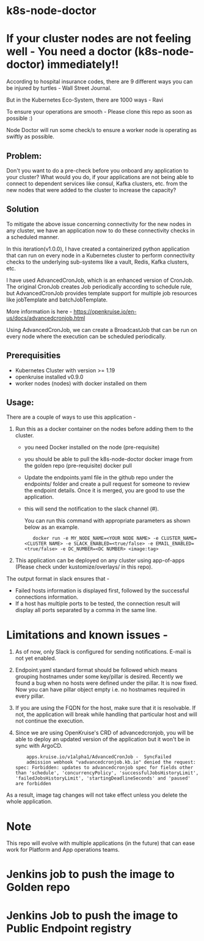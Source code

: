 # k8s-node-doctor

# If your cluster nodes are not feeling well - You need a doctor (k8s-node-doctor) immediately!!

According to hospital insurance codes, there are 9 different ways you can be injured by turtles - Wall Street Journal.

But in the Kubernetes Eco-System, there are 1000 ways - Ravi

To ensure your operations are smooth -  Please clone this repo as soon as possible :)

Node Doctor will run some check/s to ensure a worker node is operating as swiftly as possible. 

## Problem: 

Don't you want to do a pre-check before you onboard any application to your cluster? What would you do, if your applications are not being able to connect to dependent services like consul, Kafka clusters, etc. from the new nodes that were added to the cluster to increase the capacity? 

## Solution

To mitigate the above issue concerning connectivity for the new nodes in any cluster, we have an application now to do these connectivity checks in a scheduled manner.  

In this iteration(v1.0.0), I have created a containerized python application that can run on every node in a Kubernetes cluster to perform connectivity checks to the underlying sub-systems like a vault, Redis, Kafka clusters, etc.

I have used AdvancedCronJob, which is an enhanced version of CronJob. The original CronJob creates Job periodically according to schedule rule, but AdvancedCronJob provides template support for multiple job resources like jobTemplate and batchJobTemplate.

More information is here - https://openkruise.io/en-us/docs/advancedcronjob.html

Using AdvancedCronJob, we can create a BroadcastJob that can be run on every node where the execution can be scheduled periodically.

## Prerequisities 

- Kubernetes Cluster with version >= 1.19
- openkruise installed v0.9.0
- worker nodes (nodes) with docker installed on them 

## Usage: 

There are a couple of ways to use this application - 

1) Run this as a docker container on the nodes before adding them to the cluster. 
   - you need Docker installed on the node (pre-requisite) 
   - you should be able to pull the k8s-node-doctor docker image from the golden repo (pre-requisite)
     docker pull <docker-hub>
   - Update the endpoints.yaml file in the github repo under the endpoints/<ENV> folder and create a pull request for someone to review the endpoint details. Once it is merged, you are good to use the application.
   - this will send the notification to the slack channel (#<name of your slack channel>). 
     
     You can run this command with appropriate parameters as shown below as an example. 
   

            docker run -e MY_NODE_NAME=<YOUR NODE NAME> -e CLUSTER_NAME=<CLUSTER NAME> -e SLACK_ENABLED=<true/false> -e EMAIL_ENABLED=<true/false> -e DC_NUMBER=<DC NUMBER> <image:tag>
   
 2) This application can be deployed on any cluster using app-of-apps (Please check under kustomize/overlays/ in this repo). 
  

The output format in slack ensures that -

- Failed hosts information is displayed first, followed by the successful connections information.
- If a host has multiple ports to be tested, the connection result will display all ports separated by a comma in the same line.
   
 
# Limitations and known issues - 

 1) As of now, only Slack is configured for sending notifications. E-mail is not yet enabled.   
 2) Endpoint.yaml standard format should be followed which means grouping hostnames under some key/pillar is desired. Recently we found a bug when no hosts were defined under the pillar. It is now fixed. Now you can have pillar object empty i.e. no hostnames required in every pillar.
 3) If you are using the FQDN for the host, make sure that it is resolvable. If not, the application will break while handling that particular host and will not continue the execution.
 4) Since we are using OpenKruise's CRD of advancedcronjob, you will be able to deploy an updated version of the application but it won't be in sync with ArgoCD.   
 
            apps.kruise.io/v1alpha1/AdvancedCronJob -  SyncFailed
            admission webhook "vadvancedcronjob.kb.io" denied the request: spec: Forbidden: updates to advancedcronjob spec for fields other than 'schedule', 'concurrencyPolicy', 'successfulJobsHistoryLimit', 'failedJobsHistoryLimit', 'startingDeadlineSeconds' and 'paused' are forbidden
          
 As a result, image tag changes will not take effect unless you delete the whole application. 
 

# Note 
 This repo will evolve with multiple applications (in the future) that can ease work for Platform and App operations teams.

# Jenkins job to push the image to Golden repo 
  
# Jenkins Job to push the image to Public Endpoint registry 

